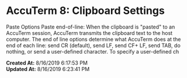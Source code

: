 # AccuTerm 8: Clipboard Settings

Paste Options Paste end-of-line: When the clipboard is "pasted" to an AccuTerm session, AccuTerm transmits the clipboard text to the host computer. The end of line options determine what AccuTerm does at the end of each line: send CR (default), send LF, send CF+ LF, send TAB, do nothing, or send a user-defined character. To specify a user-defined ch  

**Created At:** 8/16/2019 6:17:53 PM  
**Updated At:** 8/16/2019 6:23:41 PM  

